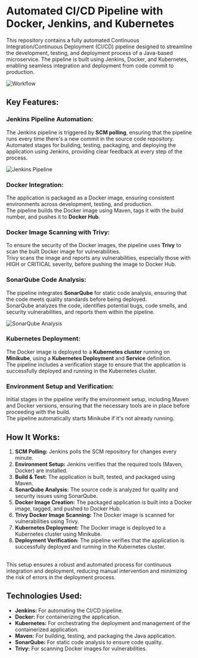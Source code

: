 # Automated CI/CD Pipeline with Docker, Jenkins, and Kubernetes
This repository contains a fully automated Continuous Integration/Continuous Deployment (CI/CD) pipeline designed to streamline the development, testing, and deployment process of a Java-based microservice. The pipeline is built using Jenkins, Docker, and Kubernetes, enabling seamless integration and deployment from code commit to production.

![Workflow](https://github.com/user-attachments/assets/6b3e9b6b-dd67-42c7-a7c5-311f9e4e774a)

## Key Features:
### Jenkins Pipeline Automation:
The Jenkins pipeline is triggered by **SCM polling**, ensuring that the pipeline runs every time there's a new commit in the source code repository.<br>
Automated stages for building, testing, packaging, and deploying the application using Jenkins, providing clear feedback at every step of the process.

![Jenkins Pipeline](https://github.com/user-attachments/assets/ab3ba6b2-2218-4dce-835d-62d239d7408d)

### Docker Integration:
The application is packaged as a Docker image, ensuring consistent environments across development, testing, and production.<br>
The pipeline builds the Docker image using Maven, tags it with the build number, and pushes it to **Docker Hub**.

### Docker Image Scanning with Trivy:
To ensure the security of the Docker images, the pipeline uses **Trivy** to scan the built Docker image for vulnerabilities.<br>
Trivy scans the image and reports any vulnerabilities, especially those with HIGH or CRITICAL severity, before pushing the image to Docker Hub.

### SonarQube Code Analysis:
The pipeline integrates **SonarQube** for static code analysis, ensuring that the code meets quality standards before being deployed.<br>
SonarQube analyzes the code, identifies potential bugs, code smells, and security vulnerabilities, and reports them within the pipeline.

![SonarQube Analysis](https://github.com/user-attachments/assets/8ac324be-9098-4f00-a815-75bd84c1e806)

### Kubernetes Deployment:
The Docker image is deployed to a **Kubernetes cluster** running on **Minikube**, using a **Kubernetes Deployment** and **Service** definition.<br>
The pipeline includes a verification stage to ensure that the application is successfully deployed and running in the Kubernetes cluster.

### Environment Setup and Verification:
Initial stages in the pipeline verify the environment setup, including Maven and Docker versions, ensuring that the necessary tools are in place before proceeding with the build.<br>
The pipeline automatically starts Minikube if it's not already running.

## How It Works:

1. **SCM Polling:** Jenkins polls the SCM repository for changes every minute.<br>
2. **Environment Setup:** Jenkins verifies that the required tools (Maven, Docker) are installed.<br>
3. **Build & Test:** The application is built, tested, and packaged using Maven.<br>
4. **SonarQube Analysis:** The source code is analyzed for quality and security issues using SonarQube.<br>
5. **Docker Image Creation:** The packaged application is built into a Docker image, tagged, and pushed to Docker Hub.<br>
6. **Trivy Docker Image Scanning:** The Docker image is scanned for vulnerabilities using Trivy.<br>
7. **Kubernetes Deployment:** The Docker image is deployed to a Kubernetes cluster using Minikube.<br>
8. **Deployment Verification:** The pipeline verifies that the application is successfully deployed and running in the Kubernetes cluster.
<br>
This setup ensures a robust and automated process for continuous integration and deployment, reducing manual intervention and minimizing the risk of errors in the deployment process.
<br>

## Technologies Used:

- **Jenkins:** For automating the CI/CD pipeline.<br>
- **Docker:** For containerizing the application.<br>
- **Kubernetes:** For orchestrating the deployment and management of the containerized application.<br>
- **Maven:** For building, testing, and packaging the Java application.
- **SonarQube:** For static code analysis to ensure code quality.<br>
- **Trivy:** For scanning Docker images for vulnerabilities.
